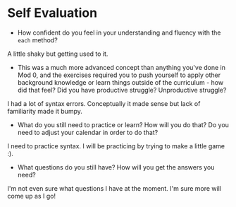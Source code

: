 # Self Evaluation

- How confident do you feel in your understanding and fluency with the `each` method?

A little shaky but getting used to it.

- This was a much more advanced concept than anything you've done in Mod 0, and the exercises required you to push yourself to apply other background knowledge or learn things outside of the curriculum - how did that feel? Did you have productive struggle? Unproductive struggle?

I had a lot of syntax errors. Conceptually it made sense but lack of familiarity made it bumpy.

- What do you still need to practice or learn? How will you do that? Do you need to adjust your calendar in order to do that?

I need to practice syntax. I will be practicing by trying to make a little game :).

- What questions do you still have? How will you get the answers you need?

I'm not even sure what questions I have at the moment. I'm sure more will come up as I go!